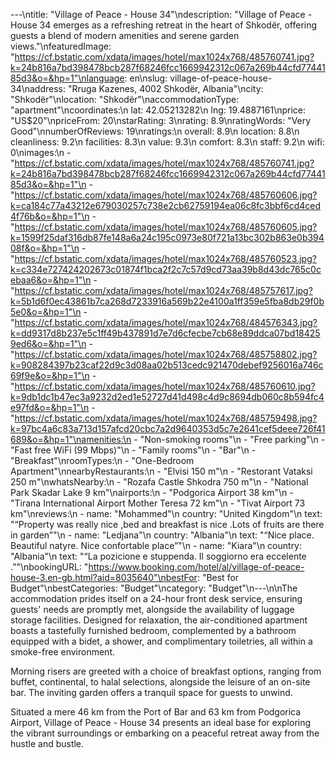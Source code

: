---\ntitle: "Village of Peace - House 34"\ndescription: "Village of Peace - House 34 emerges as a refreshing retreat in the heart of Shkodër, offering guests a blend of modern amenities and serene garden views."\nfeaturedImage: "https://cf.bstatic.com/xdata/images/hotel/max1024x768/485760741.jpg?k=24b816a7bd398478bcb287f68246fcc1669942312c067a269b44cfd7744185d3&o=&hp=1"\nlanguage: en\nslug: village-of-peace-house-34\naddress: "Rruga Kazenes, 4002 Shkodër, Albania"\ncity: "Shkodër"\nlocation: "Shkodër"\naccommodationType: "apartment"\ncoordinates:\n  lat: 42.05213282\n  lng: 19.4887161\nprice: "US$20"\npriceFrom: 20\nstarRating: 3\nrating: 8.9\nratingWords: "Very Good"\nnumberOfReviews: 19\nratings:\n  overall: 8.9\n  location: 8.8\n  cleanliness: 9.2\n  facilities: 8.3\n  value: 9.3\n  comfort: 8.3\n  staff: 9.2\n  wifi: 0\nimages:\n  - "https://cf.bstatic.com/xdata/images/hotel/max1024x768/485760741.jpg?k=24b816a7bd398478bcb287f68246fcc1669942312c067a269b44cfd7744185d3&o=&hp=1"\n  - "https://cf.bstatic.com/xdata/images/hotel/max1024x768/485760606.jpg?k=ca184c77a43212e679030257c738e2cb62759194ea06c8fc3bbf6cd4ced4f76b&o=&hp=1"\n  - "https://cf.bstatic.com/xdata/images/hotel/max1024x768/485760605.jpg?k=1599f25daf316db87fe148a6a24c195c0973e80f721a13bc302b863e0b39408f&o=&hp=1"\n  - "https://cf.bstatic.com/xdata/images/hotel/max1024x768/485760523.jpg?k=c334e727424202673c01874f1bca2f2c7c57d9cd73aa39b8d43dc765c0cebaa6&o=&hp=1"\n  - "https://cf.bstatic.com/xdata/images/hotel/max1024x768/485757617.jpg?k=5b1d6f0ec43861b7ca268d7233916a569b22e4100a1ff359e5fba8db29f0b5e0&o=&hp=1"\n  - "https://cf.bstatic.com/xdata/images/hotel/max1024x768/484576343.jpg?k=dd9317d8b237e5c1ff49b437891d7e7d6cfecbe7cb68e89ddca07bd184259ed6&o=&hp=1"\n  - "https://cf.bstatic.com/xdata/images/hotel/max1024x768/485758802.jpg?k=908284397b23caf22d9c3d08aa02b513cedc921470debef9256016a746c69f9e&o=&hp=1"\n  - "https://cf.bstatic.com/xdata/images/hotel/max1024x768/485760610.jpg?k=9db1dc1b47ec3a9232d2ed1e52727d41d498c4d9c8694db060c8b594fc4e97fd&o=&hp=1"\n  - "https://cf.bstatic.com/xdata/images/hotel/max1024x768/485759498.jpg?k=97bc4a6c83a713d157afcd20cbc7a2d9640353d5c7e2641cef5deee726f41689&o=&hp=1"\namenities:\n  - "Non-smoking rooms"\n  - "Free parking"\n  - "Fast free WiFi (99 Mbps)"\n  - "Family rooms"\n  - "Bar"\n  - "Breakfast"\nroomTypes:\n  - "One-Bedroom Apartment"\nnearbyRestaurants:\n  - "Elvisi 150 m"\n  - "Restorant Vataksi 250 m"\nwhatsNearby:\n  - "Rozafa Castle Shkodra 750 m"\n  - "National Park Skadar Lake 9 km"\nairports:\n  - "Podgorica Airport 38 km"\n  - "Tirana International Airport Mother Teresa 72 km"\n  - "Tivat Airport 73 km"\nreviews:\n  - name: "Mohammed"\n    country: "United Kingdom"\n    text: "“Property was really nice ,bed and breakfast is nice .Lots of fruits are there in garden”"\n  - name: "Ledjana"\n    country: "Albania"\n    text: "“Nice place. Beautiful natyre. Nice confortable place”"\n  - name: "Kiara"\n    country: "Albania"\n    text: "“La pozicione e stuppenda. Il soggiorno era eccelente .”"\nbookingURL: "https://www.booking.com/hotel/al/village-of-peace-house-3.en-gb.html?aid=8035640"\nbestFor: "Best for Budget"\nbestCategories: "Budget"\ncategory: "Budget"\n---\n\nThe accommodation prides itself on a 24-hour front desk service, ensuring guests' needs are promptly met, alongside the availability of luggage storage facilities. Designed for relaxation, the air-conditioned apartment boasts a tastefully furnished bedroom, complemented by a bathroom equipped with a bidet, a shower, and complimentary toiletries, all within a smoke-free environment.

Morning risers are greeted with a choice of breakfast options, ranging from buffet, continental, to halal selections, alongside the leisure of an on-site bar. The inviting garden offers a tranquil space for guests to unwind.

Situated a mere 46 km from the Port of Bar and 63 km from Podgorica Airport, Village of Peace - House 34 presents an ideal base for exploring the vibrant surroundings or embarking on a peaceful retreat away from the hustle and bustle.